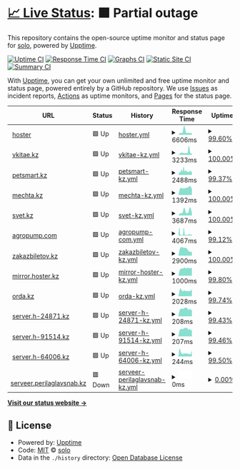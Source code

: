 # [📈 Live Status](https://solo10010.github.io/upptime): <!--live status--> **🟧 Partial outage**

This repository contains the open-source uptime monitor and status page for [solo](https://solo10010.github.io/), powered by [Upptime](https://github.com/upptime/upptime).

[![Uptime CI](https://github.com/solo10010/upptime/workflows/Uptime%20CI/badge.svg)](https://github.com/solo10010/upptime/actions?query=workflow%3A%22Uptime+CI%22)
[![Response Time CI](https://github.com/solo10010/upptime/workflows/Response%20Time%20CI/badge.svg)](https://github.com/solo10010/upptime/actions?query=workflow%3A%22Response+Time+CI%22)
[![Graphs CI](https://github.com/solo10010/upptime/workflows/Graphs%20CI/badge.svg)](https://github.com/solo10010/upptime/actions?query=workflow%3A%22Graphs+CI%22)
[![Static Site CI](https://github.com/solo10010/upptime/workflows/Static%20Site%20CI/badge.svg)](https://github.com/solo10010/upptime/actions?query=workflow%3A%22Static+Site+CI%22)
[![Summary CI](https://github.com/solo10010/upptime/workflows/Summary%20CI/badge.svg)](https://github.com/solo10010/upptime/actions?query=workflow%3A%22Summary+CI%22)

With [Upptime](https://upptime.js.org), you can get your own unlimited and free uptime monitor and status page, powered entirely by a GitHub repository. We use [Issues](https://github.com/solo10010/upptime/issues) as incident reports, [Actions](https://github.com/solo10010/upptime/actions) as uptime monitors, and [Pages](https://solo10010.github.io/upptime) for the status page.

<!--start: status pages-->
<!-- This summary is generated by Upptime (https://github.com/upptime/upptime) -->
<!-- Do not edit this manually, your changes will be overwritten -->
<!-- prettier-ignore -->
| URL | Status | History | Response Time | Uptime |
| --- | ------ | ------- | ------------- | ------ |
| <img alt="" src="https://icons.duckduckgo.com/ip3/hoster.kz.ico" height="13"> [hoster](https://hoster.kz/) | 🟩 Up | [hoster.yml](https://github.com/solo10010/upptime/commits/HEAD/history/hoster.yml) | <details><summary><img alt="Response time graph" src="./graphs/hoster/response-time-week.png" height="20"> 6606ms</summary><br><a href="https://solo10010.github.io/upptime/history/hoster"><img alt="Response time 3903" src="https://img.shields.io/endpoint?url=https%3A%2F%2Fraw.githubusercontent.com%2Fsolo10010%2Fupptime%2FHEAD%2Fapi%2Fhoster%2Fresponse-time.json"></a><br><a href="https://solo10010.github.io/upptime/history/hoster"><img alt="24-hour response time 6982" src="https://img.shields.io/endpoint?url=https%3A%2F%2Fraw.githubusercontent.com%2Fsolo10010%2Fupptime%2FHEAD%2Fapi%2Fhoster%2Fresponse-time-day.json"></a><br><a href="https://solo10010.github.io/upptime/history/hoster"><img alt="7-day response time 6606" src="https://img.shields.io/endpoint?url=https%3A%2F%2Fraw.githubusercontent.com%2Fsolo10010%2Fupptime%2FHEAD%2Fapi%2Fhoster%2Fresponse-time-week.json"></a><br><a href="https://solo10010.github.io/upptime/history/hoster"><img alt="30-day response time 5991" src="https://img.shields.io/endpoint?url=https%3A%2F%2Fraw.githubusercontent.com%2Fsolo10010%2Fupptime%2FHEAD%2Fapi%2Fhoster%2Fresponse-time-month.json"></a><br><a href="https://solo10010.github.io/upptime/history/hoster"><img alt="1-year response time 3903" src="https://img.shields.io/endpoint?url=https%3A%2F%2Fraw.githubusercontent.com%2Fsolo10010%2Fupptime%2FHEAD%2Fapi%2Fhoster%2Fresponse-time-year.json"></a></details> | <details><summary><a href="https://solo10010.github.io/upptime/history/hoster">99.60%</a></summary><a href="https://solo10010.github.io/upptime/history/hoster"><img alt="All-time uptime 99.69%" src="https://img.shields.io/endpoint?url=https%3A%2F%2Fraw.githubusercontent.com%2Fsolo10010%2Fupptime%2FHEAD%2Fapi%2Fhoster%2Fuptime.json"></a><br><a href="https://solo10010.github.io/upptime/history/hoster"><img alt="24-hour uptime 97.20%" src="https://img.shields.io/endpoint?url=https%3A%2F%2Fraw.githubusercontent.com%2Fsolo10010%2Fupptime%2FHEAD%2Fapi%2Fhoster%2Fuptime-day.json"></a><br><a href="https://solo10010.github.io/upptime/history/hoster"><img alt="7-day uptime 99.60%" src="https://img.shields.io/endpoint?url=https%3A%2F%2Fraw.githubusercontent.com%2Fsolo10010%2Fupptime%2FHEAD%2Fapi%2Fhoster%2Fuptime-week.json"></a><br><a href="https://solo10010.github.io/upptime/history/hoster"><img alt="30-day uptime 99.64%" src="https://img.shields.io/endpoint?url=https%3A%2F%2Fraw.githubusercontent.com%2Fsolo10010%2Fupptime%2FHEAD%2Fapi%2Fhoster%2Fuptime-month.json"></a><br><a href="https://solo10010.github.io/upptime/history/hoster"><img alt="1-year uptime 99.69%" src="https://img.shields.io/endpoint?url=https%3A%2F%2Fraw.githubusercontent.com%2Fsolo10010%2Fupptime%2FHEAD%2Fapi%2Fhoster%2Fuptime-year.json"></a></details>
| <img alt="" src="https://icons.duckduckgo.com/ip3/vkitae.kz.ico" height="13"> [vkitae.kz](https://vkitae.kz/) | 🟩 Up | [vkitae-kz.yml](https://github.com/solo10010/upptime/commits/HEAD/history/vkitae-kz.yml) | <details><summary><img alt="Response time graph" src="./graphs/vkitae-kz/response-time-week.png" height="20"> 3233ms</summary><br><a href="https://solo10010.github.io/upptime/history/vkitae-kz"><img alt="Response time 2675" src="https://img.shields.io/endpoint?url=https%3A%2F%2Fraw.githubusercontent.com%2Fsolo10010%2Fupptime%2FHEAD%2Fapi%2Fvkitae-kz%2Fresponse-time.json"></a><br><a href="https://solo10010.github.io/upptime/history/vkitae-kz"><img alt="24-hour response time 1986" src="https://img.shields.io/endpoint?url=https%3A%2F%2Fraw.githubusercontent.com%2Fsolo10010%2Fupptime%2FHEAD%2Fapi%2Fvkitae-kz%2Fresponse-time-day.json"></a><br><a href="https://solo10010.github.io/upptime/history/vkitae-kz"><img alt="7-day response time 3233" src="https://img.shields.io/endpoint?url=https%3A%2F%2Fraw.githubusercontent.com%2Fsolo10010%2Fupptime%2FHEAD%2Fapi%2Fvkitae-kz%2Fresponse-time-week.json"></a><br><a href="https://solo10010.github.io/upptime/history/vkitae-kz"><img alt="30-day response time 2482" src="https://img.shields.io/endpoint?url=https%3A%2F%2Fraw.githubusercontent.com%2Fsolo10010%2Fupptime%2FHEAD%2Fapi%2Fvkitae-kz%2Fresponse-time-month.json"></a><br><a href="https://solo10010.github.io/upptime/history/vkitae-kz"><img alt="1-year response time 2675" src="https://img.shields.io/endpoint?url=https%3A%2F%2Fraw.githubusercontent.com%2Fsolo10010%2Fupptime%2FHEAD%2Fapi%2Fvkitae-kz%2Fresponse-time-year.json"></a></details> | <details><summary><a href="https://solo10010.github.io/upptime/history/vkitae-kz">100.00%</a></summary><a href="https://solo10010.github.io/upptime/history/vkitae-kz"><img alt="All-time uptime 99.60%" src="https://img.shields.io/endpoint?url=https%3A%2F%2Fraw.githubusercontent.com%2Fsolo10010%2Fupptime%2FHEAD%2Fapi%2Fvkitae-kz%2Fuptime.json"></a><br><a href="https://solo10010.github.io/upptime/history/vkitae-kz"><img alt="24-hour uptime 100.00%" src="https://img.shields.io/endpoint?url=https%3A%2F%2Fraw.githubusercontent.com%2Fsolo10010%2Fupptime%2FHEAD%2Fapi%2Fvkitae-kz%2Fuptime-day.json"></a><br><a href="https://solo10010.github.io/upptime/history/vkitae-kz"><img alt="7-day uptime 100.00%" src="https://img.shields.io/endpoint?url=https%3A%2F%2Fraw.githubusercontent.com%2Fsolo10010%2Fupptime%2FHEAD%2Fapi%2Fvkitae-kz%2Fuptime-week.json"></a><br><a href="https://solo10010.github.io/upptime/history/vkitae-kz"><img alt="30-day uptime 100.00%" src="https://img.shields.io/endpoint?url=https%3A%2F%2Fraw.githubusercontent.com%2Fsolo10010%2Fupptime%2FHEAD%2Fapi%2Fvkitae-kz%2Fuptime-month.json"></a><br><a href="https://solo10010.github.io/upptime/history/vkitae-kz"><img alt="1-year uptime 99.60%" src="https://img.shields.io/endpoint?url=https%3A%2F%2Fraw.githubusercontent.com%2Fsolo10010%2Fupptime%2FHEAD%2Fapi%2Fvkitae-kz%2Fuptime-year.json"></a></details>
| <img alt="" src="https://icons.duckduckgo.com/ip3/petsmart.kz.ico" height="13"> [petsmart.kz](https://petsmart.kz/) | 🟩 Up | [petsmart-kz.yml](https://github.com/solo10010/upptime/commits/HEAD/history/petsmart-kz.yml) | <details><summary><img alt="Response time graph" src="./graphs/petsmart-kz/response-time-week.png" height="20"> 2488ms</summary><br><a href="https://solo10010.github.io/upptime/history/petsmart-kz"><img alt="Response time 3469" src="https://img.shields.io/endpoint?url=https%3A%2F%2Fraw.githubusercontent.com%2Fsolo10010%2Fupptime%2FHEAD%2Fapi%2Fpetsmart-kz%2Fresponse-time.json"></a><br><a href="https://solo10010.github.io/upptime/history/petsmart-kz"><img alt="24-hour response time 1878" src="https://img.shields.io/endpoint?url=https%3A%2F%2Fraw.githubusercontent.com%2Fsolo10010%2Fupptime%2FHEAD%2Fapi%2Fpetsmart-kz%2Fresponse-time-day.json"></a><br><a href="https://solo10010.github.io/upptime/history/petsmart-kz"><img alt="7-day response time 2488" src="https://img.shields.io/endpoint?url=https%3A%2F%2Fraw.githubusercontent.com%2Fsolo10010%2Fupptime%2FHEAD%2Fapi%2Fpetsmart-kz%2Fresponse-time-week.json"></a><br><a href="https://solo10010.github.io/upptime/history/petsmart-kz"><img alt="30-day response time 4215" src="https://img.shields.io/endpoint?url=https%3A%2F%2Fraw.githubusercontent.com%2Fsolo10010%2Fupptime%2FHEAD%2Fapi%2Fpetsmart-kz%2Fresponse-time-month.json"></a><br><a href="https://solo10010.github.io/upptime/history/petsmart-kz"><img alt="1-year response time 3469" src="https://img.shields.io/endpoint?url=https%3A%2F%2Fraw.githubusercontent.com%2Fsolo10010%2Fupptime%2FHEAD%2Fapi%2Fpetsmart-kz%2Fresponse-time-year.json"></a></details> | <details><summary><a href="https://solo10010.github.io/upptime/history/petsmart-kz">99.37%</a></summary><a href="https://solo10010.github.io/upptime/history/petsmart-kz"><img alt="All-time uptime 99.24%" src="https://img.shields.io/endpoint?url=https%3A%2F%2Fraw.githubusercontent.com%2Fsolo10010%2Fupptime%2FHEAD%2Fapi%2Fpetsmart-kz%2Fuptime.json"></a><br><a href="https://solo10010.github.io/upptime/history/petsmart-kz"><img alt="24-hour uptime 100.00%" src="https://img.shields.io/endpoint?url=https%3A%2F%2Fraw.githubusercontent.com%2Fsolo10010%2Fupptime%2FHEAD%2Fapi%2Fpetsmart-kz%2Fuptime-day.json"></a><br><a href="https://solo10010.github.io/upptime/history/petsmart-kz"><img alt="7-day uptime 99.37%" src="https://img.shields.io/endpoint?url=https%3A%2F%2Fraw.githubusercontent.com%2Fsolo10010%2Fupptime%2FHEAD%2Fapi%2Fpetsmart-kz%2Fuptime-week.json"></a><br><a href="https://solo10010.github.io/upptime/history/petsmart-kz"><img alt="30-day uptime 99.40%" src="https://img.shields.io/endpoint?url=https%3A%2F%2Fraw.githubusercontent.com%2Fsolo10010%2Fupptime%2FHEAD%2Fapi%2Fpetsmart-kz%2Fuptime-month.json"></a><br><a href="https://solo10010.github.io/upptime/history/petsmart-kz"><img alt="1-year uptime 99.24%" src="https://img.shields.io/endpoint?url=https%3A%2F%2Fraw.githubusercontent.com%2Fsolo10010%2Fupptime%2FHEAD%2Fapi%2Fpetsmart-kz%2Fuptime-year.json"></a></details>
| <img alt="" src="https://icons.duckduckgo.com/ip3/null.ico" height="13"> [mechta.kz](www.mechta.kz) | 🟩 Up | [mechta-kz.yml](https://github.com/solo10010/upptime/commits/HEAD/history/mechta-kz.yml) | <details><summary><img alt="Response time graph" src="./graphs/mechta-kz/response-time-week.png" height="20"> 1392ms</summary><br><a href="https://solo10010.github.io/upptime/history/mechta-kz"><img alt="Response time 1594" src="https://img.shields.io/endpoint?url=https%3A%2F%2Fraw.githubusercontent.com%2Fsolo10010%2Fupptime%2FHEAD%2Fapi%2Fmechta-kz%2Fresponse-time.json"></a><br><a href="https://solo10010.github.io/upptime/history/mechta-kz"><img alt="24-hour response time 1171" src="https://img.shields.io/endpoint?url=https%3A%2F%2Fraw.githubusercontent.com%2Fsolo10010%2Fupptime%2FHEAD%2Fapi%2Fmechta-kz%2Fresponse-time-day.json"></a><br><a href="https://solo10010.github.io/upptime/history/mechta-kz"><img alt="7-day response time 1392" src="https://img.shields.io/endpoint?url=https%3A%2F%2Fraw.githubusercontent.com%2Fsolo10010%2Fupptime%2FHEAD%2Fapi%2Fmechta-kz%2Fresponse-time-week.json"></a><br><a href="https://solo10010.github.io/upptime/history/mechta-kz"><img alt="30-day response time 1405" src="https://img.shields.io/endpoint?url=https%3A%2F%2Fraw.githubusercontent.com%2Fsolo10010%2Fupptime%2FHEAD%2Fapi%2Fmechta-kz%2Fresponse-time-month.json"></a><br><a href="https://solo10010.github.io/upptime/history/mechta-kz"><img alt="1-year response time 1594" src="https://img.shields.io/endpoint?url=https%3A%2F%2Fraw.githubusercontent.com%2Fsolo10010%2Fupptime%2FHEAD%2Fapi%2Fmechta-kz%2Fresponse-time-year.json"></a></details> | <details><summary><a href="https://solo10010.github.io/upptime/history/mechta-kz">100.00%</a></summary><a href="https://solo10010.github.io/upptime/history/mechta-kz"><img alt="All-time uptime 99.97%" src="https://img.shields.io/endpoint?url=https%3A%2F%2Fraw.githubusercontent.com%2Fsolo10010%2Fupptime%2FHEAD%2Fapi%2Fmechta-kz%2Fuptime.json"></a><br><a href="https://solo10010.github.io/upptime/history/mechta-kz"><img alt="24-hour uptime 100.00%" src="https://img.shields.io/endpoint?url=https%3A%2F%2Fraw.githubusercontent.com%2Fsolo10010%2Fupptime%2FHEAD%2Fapi%2Fmechta-kz%2Fuptime-day.json"></a><br><a href="https://solo10010.github.io/upptime/history/mechta-kz"><img alt="7-day uptime 100.00%" src="https://img.shields.io/endpoint?url=https%3A%2F%2Fraw.githubusercontent.com%2Fsolo10010%2Fupptime%2FHEAD%2Fapi%2Fmechta-kz%2Fuptime-week.json"></a><br><a href="https://solo10010.github.io/upptime/history/mechta-kz"><img alt="30-day uptime 100.00%" src="https://img.shields.io/endpoint?url=https%3A%2F%2Fraw.githubusercontent.com%2Fsolo10010%2Fupptime%2FHEAD%2Fapi%2Fmechta-kz%2Fuptime-month.json"></a><br><a href="https://solo10010.github.io/upptime/history/mechta-kz"><img alt="1-year uptime 99.97%" src="https://img.shields.io/endpoint?url=https%3A%2F%2Fraw.githubusercontent.com%2Fsolo10010%2Fupptime%2FHEAD%2Fapi%2Fmechta-kz%2Fuptime-year.json"></a></details>
| <img alt="" src="https://icons.duckduckgo.com/ip3/svet.kz.ico" height="13"> [svet.kz](https://svet.kz/) | 🟩 Up | [svet-kz.yml](https://github.com/solo10010/upptime/commits/HEAD/history/svet-kz.yml) | <details><summary><img alt="Response time graph" src="./graphs/svet-kz/response-time-week.png" height="20"> 3687ms</summary><br><a href="https://solo10010.github.io/upptime/history/svet-kz"><img alt="Response time 2843" src="https://img.shields.io/endpoint?url=https%3A%2F%2Fraw.githubusercontent.com%2Fsolo10010%2Fupptime%2FHEAD%2Fapi%2Fsvet-kz%2Fresponse-time.json"></a><br><a href="https://solo10010.github.io/upptime/history/svet-kz"><img alt="24-hour response time 5973" src="https://img.shields.io/endpoint?url=https%3A%2F%2Fraw.githubusercontent.com%2Fsolo10010%2Fupptime%2FHEAD%2Fapi%2Fsvet-kz%2Fresponse-time-day.json"></a><br><a href="https://solo10010.github.io/upptime/history/svet-kz"><img alt="7-day response time 3687" src="https://img.shields.io/endpoint?url=https%3A%2F%2Fraw.githubusercontent.com%2Fsolo10010%2Fupptime%2FHEAD%2Fapi%2Fsvet-kz%2Fresponse-time-week.json"></a><br><a href="https://solo10010.github.io/upptime/history/svet-kz"><img alt="30-day response time 2253" src="https://img.shields.io/endpoint?url=https%3A%2F%2Fraw.githubusercontent.com%2Fsolo10010%2Fupptime%2FHEAD%2Fapi%2Fsvet-kz%2Fresponse-time-month.json"></a><br><a href="https://solo10010.github.io/upptime/history/svet-kz"><img alt="1-year response time 2843" src="https://img.shields.io/endpoint?url=https%3A%2F%2Fraw.githubusercontent.com%2Fsolo10010%2Fupptime%2FHEAD%2Fapi%2Fsvet-kz%2Fresponse-time-year.json"></a></details> | <details><summary><a href="https://solo10010.github.io/upptime/history/svet-kz">100.00%</a></summary><a href="https://solo10010.github.io/upptime/history/svet-kz"><img alt="All-time uptime 99.24%" src="https://img.shields.io/endpoint?url=https%3A%2F%2Fraw.githubusercontent.com%2Fsolo10010%2Fupptime%2FHEAD%2Fapi%2Fsvet-kz%2Fuptime.json"></a><br><a href="https://solo10010.github.io/upptime/history/svet-kz"><img alt="24-hour uptime 100.00%" src="https://img.shields.io/endpoint?url=https%3A%2F%2Fraw.githubusercontent.com%2Fsolo10010%2Fupptime%2FHEAD%2Fapi%2Fsvet-kz%2Fuptime-day.json"></a><br><a href="https://solo10010.github.io/upptime/history/svet-kz"><img alt="7-day uptime 100.00%" src="https://img.shields.io/endpoint?url=https%3A%2F%2Fraw.githubusercontent.com%2Fsolo10010%2Fupptime%2FHEAD%2Fapi%2Fsvet-kz%2Fuptime-week.json"></a><br><a href="https://solo10010.github.io/upptime/history/svet-kz"><img alt="30-day uptime 99.77%" src="https://img.shields.io/endpoint?url=https%3A%2F%2Fraw.githubusercontent.com%2Fsolo10010%2Fupptime%2FHEAD%2Fapi%2Fsvet-kz%2Fuptime-month.json"></a><br><a href="https://solo10010.github.io/upptime/history/svet-kz"><img alt="1-year uptime 99.24%" src="https://img.shields.io/endpoint?url=https%3A%2F%2Fraw.githubusercontent.com%2Fsolo10010%2Fupptime%2FHEAD%2Fapi%2Fsvet-kz%2Fuptime-year.json"></a></details>
| <img alt="" src="https://icons.duckduckgo.com/ip3/agropump.com.ico" height="13"> [agropump.com](https://agropump.com/) | 🟩 Up | [agropump-com.yml](https://github.com/solo10010/upptime/commits/HEAD/history/agropump-com.yml) | <details><summary><img alt="Response time graph" src="./graphs/agropump-com/response-time-week.png" height="20"> 4067ms</summary><br><a href="https://solo10010.github.io/upptime/history/agropump-com"><img alt="Response time 3398" src="https://img.shields.io/endpoint?url=https%3A%2F%2Fraw.githubusercontent.com%2Fsolo10010%2Fupptime%2FHEAD%2Fapi%2Fagropump-com%2Fresponse-time.json"></a><br><a href="https://solo10010.github.io/upptime/history/agropump-com"><img alt="24-hour response time 1722" src="https://img.shields.io/endpoint?url=https%3A%2F%2Fraw.githubusercontent.com%2Fsolo10010%2Fupptime%2FHEAD%2Fapi%2Fagropump-com%2Fresponse-time-day.json"></a><br><a href="https://solo10010.github.io/upptime/history/agropump-com"><img alt="7-day response time 4067" src="https://img.shields.io/endpoint?url=https%3A%2F%2Fraw.githubusercontent.com%2Fsolo10010%2Fupptime%2FHEAD%2Fapi%2Fagropump-com%2Fresponse-time-week.json"></a><br><a href="https://solo10010.github.io/upptime/history/agropump-com"><img alt="30-day response time 5360" src="https://img.shields.io/endpoint?url=https%3A%2F%2Fraw.githubusercontent.com%2Fsolo10010%2Fupptime%2FHEAD%2Fapi%2Fagropump-com%2Fresponse-time-month.json"></a><br><a href="https://solo10010.github.io/upptime/history/agropump-com"><img alt="1-year response time 3398" src="https://img.shields.io/endpoint?url=https%3A%2F%2Fraw.githubusercontent.com%2Fsolo10010%2Fupptime%2FHEAD%2Fapi%2Fagropump-com%2Fresponse-time-year.json"></a></details> | <details><summary><a href="https://solo10010.github.io/upptime/history/agropump-com">99.12%</a></summary><a href="https://solo10010.github.io/upptime/history/agropump-com"><img alt="All-time uptime 97.13%" src="https://img.shields.io/endpoint?url=https%3A%2F%2Fraw.githubusercontent.com%2Fsolo10010%2Fupptime%2FHEAD%2Fapi%2Fagropump-com%2Fuptime.json"></a><br><a href="https://solo10010.github.io/upptime/history/agropump-com"><img alt="24-hour uptime 100.00%" src="https://img.shields.io/endpoint?url=https%3A%2F%2Fraw.githubusercontent.com%2Fsolo10010%2Fupptime%2FHEAD%2Fapi%2Fagropump-com%2Fuptime-day.json"></a><br><a href="https://solo10010.github.io/upptime/history/agropump-com"><img alt="7-day uptime 99.12%" src="https://img.shields.io/endpoint?url=https%3A%2F%2Fraw.githubusercontent.com%2Fsolo10010%2Fupptime%2FHEAD%2Fapi%2Fagropump-com%2Fuptime-week.json"></a><br><a href="https://solo10010.github.io/upptime/history/agropump-com"><img alt="30-day uptime 99.49%" src="https://img.shields.io/endpoint?url=https%3A%2F%2Fraw.githubusercontent.com%2Fsolo10010%2Fupptime%2FHEAD%2Fapi%2Fagropump-com%2Fuptime-month.json"></a><br><a href="https://solo10010.github.io/upptime/history/agropump-com"><img alt="1-year uptime 97.13%" src="https://img.shields.io/endpoint?url=https%3A%2F%2Fraw.githubusercontent.com%2Fsolo10010%2Fupptime%2FHEAD%2Fapi%2Fagropump-com%2Fuptime-year.json"></a></details>
| <img alt="" src="https://icons.duckduckgo.com/ip3/zakazbiletov.kz.ico" height="13"> [zakazbiletov.kz](https://zakazbiletov.kz/) | 🟩 Up | [zakazbiletov-kz.yml](https://github.com/solo10010/upptime/commits/HEAD/history/zakazbiletov-kz.yml) | <details><summary><img alt="Response time graph" src="./graphs/zakazbiletov-kz/response-time-week.png" height="20"> 2900ms</summary><br><a href="https://solo10010.github.io/upptime/history/zakazbiletov-kz"><img alt="Response time 3917" src="https://img.shields.io/endpoint?url=https%3A%2F%2Fraw.githubusercontent.com%2Fsolo10010%2Fupptime%2FHEAD%2Fapi%2Fzakazbiletov-kz%2Fresponse-time.json"></a><br><a href="https://solo10010.github.io/upptime/history/zakazbiletov-kz"><img alt="24-hour response time 2018" src="https://img.shields.io/endpoint?url=https%3A%2F%2Fraw.githubusercontent.com%2Fsolo10010%2Fupptime%2FHEAD%2Fapi%2Fzakazbiletov-kz%2Fresponse-time-day.json"></a><br><a href="https://solo10010.github.io/upptime/history/zakazbiletov-kz"><img alt="7-day response time 2900" src="https://img.shields.io/endpoint?url=https%3A%2F%2Fraw.githubusercontent.com%2Fsolo10010%2Fupptime%2FHEAD%2Fapi%2Fzakazbiletov-kz%2Fresponse-time-week.json"></a><br><a href="https://solo10010.github.io/upptime/history/zakazbiletov-kz"><img alt="30-day response time 3249" src="https://img.shields.io/endpoint?url=https%3A%2F%2Fraw.githubusercontent.com%2Fsolo10010%2Fupptime%2FHEAD%2Fapi%2Fzakazbiletov-kz%2Fresponse-time-month.json"></a><br><a href="https://solo10010.github.io/upptime/history/zakazbiletov-kz"><img alt="1-year response time 3917" src="https://img.shields.io/endpoint?url=https%3A%2F%2Fraw.githubusercontent.com%2Fsolo10010%2Fupptime%2FHEAD%2Fapi%2Fzakazbiletov-kz%2Fresponse-time-year.json"></a></details> | <details><summary><a href="https://solo10010.github.io/upptime/history/zakazbiletov-kz">100.00%</a></summary><a href="https://solo10010.github.io/upptime/history/zakazbiletov-kz"><img alt="All-time uptime 99.71%" src="https://img.shields.io/endpoint?url=https%3A%2F%2Fraw.githubusercontent.com%2Fsolo10010%2Fupptime%2FHEAD%2Fapi%2Fzakazbiletov-kz%2Fuptime.json"></a><br><a href="https://solo10010.github.io/upptime/history/zakazbiletov-kz"><img alt="24-hour uptime 100.00%" src="https://img.shields.io/endpoint?url=https%3A%2F%2Fraw.githubusercontent.com%2Fsolo10010%2Fupptime%2FHEAD%2Fapi%2Fzakazbiletov-kz%2Fuptime-day.json"></a><br><a href="https://solo10010.github.io/upptime/history/zakazbiletov-kz"><img alt="7-day uptime 100.00%" src="https://img.shields.io/endpoint?url=https%3A%2F%2Fraw.githubusercontent.com%2Fsolo10010%2Fupptime%2FHEAD%2Fapi%2Fzakazbiletov-kz%2Fuptime-week.json"></a><br><a href="https://solo10010.github.io/upptime/history/zakazbiletov-kz"><img alt="30-day uptime 99.93%" src="https://img.shields.io/endpoint?url=https%3A%2F%2Fraw.githubusercontent.com%2Fsolo10010%2Fupptime%2FHEAD%2Fapi%2Fzakazbiletov-kz%2Fuptime-month.json"></a><br><a href="https://solo10010.github.io/upptime/history/zakazbiletov-kz"><img alt="1-year uptime 99.71%" src="https://img.shields.io/endpoint?url=https%3A%2F%2Fraw.githubusercontent.com%2Fsolo10010%2Fupptime%2FHEAD%2Fapi%2Fzakazbiletov-kz%2Fuptime-year.json"></a></details>
| <img alt="" src="https://icons.duckduckgo.com/ip3/mirror.hoster.kz.ico" height="13"> [mirror.hoster.kz](https://mirror.hoster.kz/) | 🟩 Up | [mirror-hoster-kz.yml](https://github.com/solo10010/upptime/commits/HEAD/history/mirror-hoster-kz.yml) | <details><summary><img alt="Response time graph" src="./graphs/mirror-hoster-kz/response-time-week.png" height="20"> 1000ms</summary><br><a href="https://solo10010.github.io/upptime/history/mirror-hoster-kz"><img alt="Response time 1043" src="https://img.shields.io/endpoint?url=https%3A%2F%2Fraw.githubusercontent.com%2Fsolo10010%2Fupptime%2FHEAD%2Fapi%2Fmirror-hoster-kz%2Fresponse-time.json"></a><br><a href="https://solo10010.github.io/upptime/history/mirror-hoster-kz"><img alt="24-hour response time 976" src="https://img.shields.io/endpoint?url=https%3A%2F%2Fraw.githubusercontent.com%2Fsolo10010%2Fupptime%2FHEAD%2Fapi%2Fmirror-hoster-kz%2Fresponse-time-day.json"></a><br><a href="https://solo10010.github.io/upptime/history/mirror-hoster-kz"><img alt="7-day response time 1000" src="https://img.shields.io/endpoint?url=https%3A%2F%2Fraw.githubusercontent.com%2Fsolo10010%2Fupptime%2FHEAD%2Fapi%2Fmirror-hoster-kz%2Fresponse-time-week.json"></a><br><a href="https://solo10010.github.io/upptime/history/mirror-hoster-kz"><img alt="30-day response time 1000" src="https://img.shields.io/endpoint?url=https%3A%2F%2Fraw.githubusercontent.com%2Fsolo10010%2Fupptime%2FHEAD%2Fapi%2Fmirror-hoster-kz%2Fresponse-time-month.json"></a><br><a href="https://solo10010.github.io/upptime/history/mirror-hoster-kz"><img alt="1-year response time 1043" src="https://img.shields.io/endpoint?url=https%3A%2F%2Fraw.githubusercontent.com%2Fsolo10010%2Fupptime%2FHEAD%2Fapi%2Fmirror-hoster-kz%2Fresponse-time-year.json"></a></details> | <details><summary><a href="https://solo10010.github.io/upptime/history/mirror-hoster-kz">99.80%</a></summary><a href="https://solo10010.github.io/upptime/history/mirror-hoster-kz"><img alt="All-time uptime 99.89%" src="https://img.shields.io/endpoint?url=https%3A%2F%2Fraw.githubusercontent.com%2Fsolo10010%2Fupptime%2FHEAD%2Fapi%2Fmirror-hoster-kz%2Fuptime.json"></a><br><a href="https://solo10010.github.io/upptime/history/mirror-hoster-kz"><img alt="24-hour uptime 100.00%" src="https://img.shields.io/endpoint?url=https%3A%2F%2Fraw.githubusercontent.com%2Fsolo10010%2Fupptime%2FHEAD%2Fapi%2Fmirror-hoster-kz%2Fuptime-day.json"></a><br><a href="https://solo10010.github.io/upptime/history/mirror-hoster-kz"><img alt="7-day uptime 99.80%" src="https://img.shields.io/endpoint?url=https%3A%2F%2Fraw.githubusercontent.com%2Fsolo10010%2Fupptime%2FHEAD%2Fapi%2Fmirror-hoster-kz%2Fuptime-week.json"></a><br><a href="https://solo10010.github.io/upptime/history/mirror-hoster-kz"><img alt="30-day uptime 99.74%" src="https://img.shields.io/endpoint?url=https%3A%2F%2Fraw.githubusercontent.com%2Fsolo10010%2Fupptime%2FHEAD%2Fapi%2Fmirror-hoster-kz%2Fuptime-month.json"></a><br><a href="https://solo10010.github.io/upptime/history/mirror-hoster-kz"><img alt="1-year uptime 99.89%" src="https://img.shields.io/endpoint?url=https%3A%2F%2Fraw.githubusercontent.com%2Fsolo10010%2Fupptime%2FHEAD%2Fapi%2Fmirror-hoster-kz%2Fuptime-year.json"></a></details>
| <img alt="" src="https://icons.duckduckgo.com/ip3/orda.kz.ico" height="13"> [orda.kz](https://orda.kz/) | 🟩 Up | [orda-kz.yml](https://github.com/solo10010/upptime/commits/HEAD/history/orda-kz.yml) | <details><summary><img alt="Response time graph" src="./graphs/orda-kz/response-time-week.png" height="20"> 2028ms</summary><br><a href="https://solo10010.github.io/upptime/history/orda-kz"><img alt="Response time 1179" src="https://img.shields.io/endpoint?url=https%3A%2F%2Fraw.githubusercontent.com%2Fsolo10010%2Fupptime%2FHEAD%2Fapi%2Forda-kz%2Fresponse-time.json"></a><br><a href="https://solo10010.github.io/upptime/history/orda-kz"><img alt="24-hour response time 5929" src="https://img.shields.io/endpoint?url=https%3A%2F%2Fraw.githubusercontent.com%2Fsolo10010%2Fupptime%2FHEAD%2Fapi%2Forda-kz%2Fresponse-time-day.json"></a><br><a href="https://solo10010.github.io/upptime/history/orda-kz"><img alt="7-day response time 2028" src="https://img.shields.io/endpoint?url=https%3A%2F%2Fraw.githubusercontent.com%2Fsolo10010%2Fupptime%2FHEAD%2Fapi%2Forda-kz%2Fresponse-time-week.json"></a><br><a href="https://solo10010.github.io/upptime/history/orda-kz"><img alt="30-day response time 1523" src="https://img.shields.io/endpoint?url=https%3A%2F%2Fraw.githubusercontent.com%2Fsolo10010%2Fupptime%2FHEAD%2Fapi%2Forda-kz%2Fresponse-time-month.json"></a><br><a href="https://solo10010.github.io/upptime/history/orda-kz"><img alt="1-year response time 1179" src="https://img.shields.io/endpoint?url=https%3A%2F%2Fraw.githubusercontent.com%2Fsolo10010%2Fupptime%2FHEAD%2Fapi%2Forda-kz%2Fresponse-time-year.json"></a></details> | <details><summary><a href="https://solo10010.github.io/upptime/history/orda-kz">99.74%</a></summary><a href="https://solo10010.github.io/upptime/history/orda-kz"><img alt="All-time uptime 82.10%" src="https://img.shields.io/endpoint?url=https%3A%2F%2Fraw.githubusercontent.com%2Fsolo10010%2Fupptime%2FHEAD%2Fapi%2Forda-kz%2Fuptime.json"></a><br><a href="https://solo10010.github.io/upptime/history/orda-kz"><img alt="24-hour uptime 98.20%" src="https://img.shields.io/endpoint?url=https%3A%2F%2Fraw.githubusercontent.com%2Fsolo10010%2Fupptime%2FHEAD%2Fapi%2Forda-kz%2Fuptime-day.json"></a><br><a href="https://solo10010.github.io/upptime/history/orda-kz"><img alt="7-day uptime 99.74%" src="https://img.shields.io/endpoint?url=https%3A%2F%2Fraw.githubusercontent.com%2Fsolo10010%2Fupptime%2FHEAD%2Fapi%2Forda-kz%2Fuptime-week.json"></a><br><a href="https://solo10010.github.io/upptime/history/orda-kz"><img alt="30-day uptime 99.68%" src="https://img.shields.io/endpoint?url=https%3A%2F%2Fraw.githubusercontent.com%2Fsolo10010%2Fupptime%2FHEAD%2Fapi%2Forda-kz%2Fuptime-month.json"></a><br><a href="https://solo10010.github.io/upptime/history/orda-kz"><img alt="1-year uptime 82.10%" src="https://img.shields.io/endpoint?url=https%3A%2F%2Fraw.githubusercontent.com%2Fsolo10010%2Fupptime%2FHEAD%2Fapi%2Forda-kz%2Fuptime-year.json"></a></details>
| <img alt="" src="https://icons.duckduckgo.com/ip3/null.ico" height="13"> [server.h-24871.kz](185.121.81.43) | 🟩 Up | [server-h-24871-kz.yml](https://github.com/solo10010/upptime/commits/HEAD/history/server-h-24871-kz.yml) | <details><summary><img alt="Response time graph" src="./graphs/server-h-24871-kz/response-time-week.png" height="20"> 208ms</summary><br><a href="https://solo10010.github.io/upptime/history/server-h-24871-kz"><img alt="Response time 222" src="https://img.shields.io/endpoint?url=https%3A%2F%2Fraw.githubusercontent.com%2Fsolo10010%2Fupptime%2FHEAD%2Fapi%2Fserver-h-24871-kz%2Fresponse-time.json"></a><br><a href="https://solo10010.github.io/upptime/history/server-h-24871-kz"><img alt="24-hour response time 211" src="https://img.shields.io/endpoint?url=https%3A%2F%2Fraw.githubusercontent.com%2Fsolo10010%2Fupptime%2FHEAD%2Fapi%2Fserver-h-24871-kz%2Fresponse-time-day.json"></a><br><a href="https://solo10010.github.io/upptime/history/server-h-24871-kz"><img alt="7-day response time 208" src="https://img.shields.io/endpoint?url=https%3A%2F%2Fraw.githubusercontent.com%2Fsolo10010%2Fupptime%2FHEAD%2Fapi%2Fserver-h-24871-kz%2Fresponse-time-week.json"></a><br><a href="https://solo10010.github.io/upptime/history/server-h-24871-kz"><img alt="30-day response time 219" src="https://img.shields.io/endpoint?url=https%3A%2F%2Fraw.githubusercontent.com%2Fsolo10010%2Fupptime%2FHEAD%2Fapi%2Fserver-h-24871-kz%2Fresponse-time-month.json"></a><br><a href="https://solo10010.github.io/upptime/history/server-h-24871-kz"><img alt="1-year response time 222" src="https://img.shields.io/endpoint?url=https%3A%2F%2Fraw.githubusercontent.com%2Fsolo10010%2Fupptime%2FHEAD%2Fapi%2Fserver-h-24871-kz%2Fresponse-time-year.json"></a></details> | <details><summary><a href="https://solo10010.github.io/upptime/history/server-h-24871-kz">99.43%</a></summary><a href="https://solo10010.github.io/upptime/history/server-h-24871-kz"><img alt="All-time uptime 96.69%" src="https://img.shields.io/endpoint?url=https%3A%2F%2Fraw.githubusercontent.com%2Fsolo10010%2Fupptime%2FHEAD%2Fapi%2Fserver-h-24871-kz%2Fuptime.json"></a><br><a href="https://solo10010.github.io/upptime/history/server-h-24871-kz"><img alt="24-hour uptime 100.00%" src="https://img.shields.io/endpoint?url=https%3A%2F%2Fraw.githubusercontent.com%2Fsolo10010%2Fupptime%2FHEAD%2Fapi%2Fserver-h-24871-kz%2Fuptime-day.json"></a><br><a href="https://solo10010.github.io/upptime/history/server-h-24871-kz"><img alt="7-day uptime 99.43%" src="https://img.shields.io/endpoint?url=https%3A%2F%2Fraw.githubusercontent.com%2Fsolo10010%2Fupptime%2FHEAD%2Fapi%2Fserver-h-24871-kz%2Fuptime-week.json"></a><br><a href="https://solo10010.github.io/upptime/history/server-h-24871-kz"><img alt="30-day uptime 97.48%" src="https://img.shields.io/endpoint?url=https%3A%2F%2Fraw.githubusercontent.com%2Fsolo10010%2Fupptime%2FHEAD%2Fapi%2Fserver-h-24871-kz%2Fuptime-month.json"></a><br><a href="https://solo10010.github.io/upptime/history/server-h-24871-kz"><img alt="1-year uptime 96.69%" src="https://img.shields.io/endpoint?url=https%3A%2F%2Fraw.githubusercontent.com%2Fsolo10010%2Fupptime%2FHEAD%2Fapi%2Fserver-h-24871-kz%2Fuptime-year.json"></a></details>
| <img alt="" src="https://icons.duckduckgo.com/ip3/null.ico" height="13"> [server.h-91514.kz](185.121.81.40) | 🟩 Up | [server-h-91514-kz.yml](https://github.com/solo10010/upptime/commits/HEAD/history/server-h-91514-kz.yml) | <details><summary><img alt="Response time graph" src="./graphs/server-h-91514-kz/response-time-week.png" height="20"> 207ms</summary><br><a href="https://solo10010.github.io/upptime/history/server-h-91514-kz"><img alt="Response time 229" src="https://img.shields.io/endpoint?url=https%3A%2F%2Fraw.githubusercontent.com%2Fsolo10010%2Fupptime%2FHEAD%2Fapi%2Fserver-h-91514-kz%2Fresponse-time.json"></a><br><a href="https://solo10010.github.io/upptime/history/server-h-91514-kz"><img alt="24-hour response time 209" src="https://img.shields.io/endpoint?url=https%3A%2F%2Fraw.githubusercontent.com%2Fsolo10010%2Fupptime%2FHEAD%2Fapi%2Fserver-h-91514-kz%2Fresponse-time-day.json"></a><br><a href="https://solo10010.github.io/upptime/history/server-h-91514-kz"><img alt="7-day response time 207" src="https://img.shields.io/endpoint?url=https%3A%2F%2Fraw.githubusercontent.com%2Fsolo10010%2Fupptime%2FHEAD%2Fapi%2Fserver-h-91514-kz%2Fresponse-time-week.json"></a><br><a href="https://solo10010.github.io/upptime/history/server-h-91514-kz"><img alt="30-day response time 233" src="https://img.shields.io/endpoint?url=https%3A%2F%2Fraw.githubusercontent.com%2Fsolo10010%2Fupptime%2FHEAD%2Fapi%2Fserver-h-91514-kz%2Fresponse-time-month.json"></a><br><a href="https://solo10010.github.io/upptime/history/server-h-91514-kz"><img alt="1-year response time 229" src="https://img.shields.io/endpoint?url=https%3A%2F%2Fraw.githubusercontent.com%2Fsolo10010%2Fupptime%2FHEAD%2Fapi%2Fserver-h-91514-kz%2Fresponse-time-year.json"></a></details> | <details><summary><a href="https://solo10010.github.io/upptime/history/server-h-91514-kz">99.46%</a></summary><a href="https://solo10010.github.io/upptime/history/server-h-91514-kz"><img alt="All-time uptime 99.02%" src="https://img.shields.io/endpoint?url=https%3A%2F%2Fraw.githubusercontent.com%2Fsolo10010%2Fupptime%2FHEAD%2Fapi%2Fserver-h-91514-kz%2Fuptime.json"></a><br><a href="https://solo10010.github.io/upptime/history/server-h-91514-kz"><img alt="24-hour uptime 100.00%" src="https://img.shields.io/endpoint?url=https%3A%2F%2Fraw.githubusercontent.com%2Fsolo10010%2Fupptime%2FHEAD%2Fapi%2Fserver-h-91514-kz%2Fuptime-day.json"></a><br><a href="https://solo10010.github.io/upptime/history/server-h-91514-kz"><img alt="7-day uptime 99.46%" src="https://img.shields.io/endpoint?url=https%3A%2F%2Fraw.githubusercontent.com%2Fsolo10010%2Fupptime%2FHEAD%2Fapi%2Fserver-h-91514-kz%2Fuptime-week.json"></a><br><a href="https://solo10010.github.io/upptime/history/server-h-91514-kz"><img alt="30-day uptime 99.84%" src="https://img.shields.io/endpoint?url=https%3A%2F%2Fraw.githubusercontent.com%2Fsolo10010%2Fupptime%2FHEAD%2Fapi%2Fserver-h-91514-kz%2Fuptime-month.json"></a><br><a href="https://solo10010.github.io/upptime/history/server-h-91514-kz"><img alt="1-year uptime 99.02%" src="https://img.shields.io/endpoint?url=https%3A%2F%2Fraw.githubusercontent.com%2Fsolo10010%2Fupptime%2FHEAD%2Fapi%2Fserver-h-91514-kz%2Fuptime-year.json"></a></details>
| <img alt="" src="https://icons.duckduckgo.com/ip3/null.ico" height="13"> [server.h-64006.kz](185.121.81.69) | 🟩 Up | [server-h-64006-kz.yml](https://github.com/solo10010/upptime/commits/HEAD/history/server-h-64006-kz.yml) | <details><summary><img alt="Response time graph" src="./graphs/server-h-64006-kz/response-time-week.png" height="20"> 244ms</summary><br><a href="https://solo10010.github.io/upptime/history/server-h-64006-kz"><img alt="Response time 268" src="https://img.shields.io/endpoint?url=https%3A%2F%2Fraw.githubusercontent.com%2Fsolo10010%2Fupptime%2FHEAD%2Fapi%2Fserver-h-64006-kz%2Fresponse-time.json"></a><br><a href="https://solo10010.github.io/upptime/history/server-h-64006-kz"><img alt="24-hour response time 205" src="https://img.shields.io/endpoint?url=https%3A%2F%2Fraw.githubusercontent.com%2Fsolo10010%2Fupptime%2FHEAD%2Fapi%2Fserver-h-64006-kz%2Fresponse-time-day.json"></a><br><a href="https://solo10010.github.io/upptime/history/server-h-64006-kz"><img alt="7-day response time 244" src="https://img.shields.io/endpoint?url=https%3A%2F%2Fraw.githubusercontent.com%2Fsolo10010%2Fupptime%2FHEAD%2Fapi%2Fserver-h-64006-kz%2Fresponse-time-week.json"></a><br><a href="https://solo10010.github.io/upptime/history/server-h-64006-kz"><img alt="30-day response time 250" src="https://img.shields.io/endpoint?url=https%3A%2F%2Fraw.githubusercontent.com%2Fsolo10010%2Fupptime%2FHEAD%2Fapi%2Fserver-h-64006-kz%2Fresponse-time-month.json"></a><br><a href="https://solo10010.github.io/upptime/history/server-h-64006-kz"><img alt="1-year response time 268" src="https://img.shields.io/endpoint?url=https%3A%2F%2Fraw.githubusercontent.com%2Fsolo10010%2Fupptime%2FHEAD%2Fapi%2Fserver-h-64006-kz%2Fresponse-time-year.json"></a></details> | <details><summary><a href="https://solo10010.github.io/upptime/history/server-h-64006-kz">99.50%</a></summary><a href="https://solo10010.github.io/upptime/history/server-h-64006-kz"><img alt="All-time uptime 99.68%" src="https://img.shields.io/endpoint?url=https%3A%2F%2Fraw.githubusercontent.com%2Fsolo10010%2Fupptime%2FHEAD%2Fapi%2Fserver-h-64006-kz%2Fuptime.json"></a><br><a href="https://solo10010.github.io/upptime/history/server-h-64006-kz"><img alt="24-hour uptime 100.00%" src="https://img.shields.io/endpoint?url=https%3A%2F%2Fraw.githubusercontent.com%2Fsolo10010%2Fupptime%2FHEAD%2Fapi%2Fserver-h-64006-kz%2Fuptime-day.json"></a><br><a href="https://solo10010.github.io/upptime/history/server-h-64006-kz"><img alt="7-day uptime 99.50%" src="https://img.shields.io/endpoint?url=https%3A%2F%2Fraw.githubusercontent.com%2Fsolo10010%2Fupptime%2FHEAD%2Fapi%2Fserver-h-64006-kz%2Fuptime-week.json"></a><br><a href="https://solo10010.github.io/upptime/history/server-h-64006-kz"><img alt="30-day uptime 99.65%" src="https://img.shields.io/endpoint?url=https%3A%2F%2Fraw.githubusercontent.com%2Fsolo10010%2Fupptime%2FHEAD%2Fapi%2Fserver-h-64006-kz%2Fuptime-month.json"></a><br><a href="https://solo10010.github.io/upptime/history/server-h-64006-kz"><img alt="1-year uptime 99.68%" src="https://img.shields.io/endpoint?url=https%3A%2F%2Fraw.githubusercontent.com%2Fsolo10010%2Fupptime%2FHEAD%2Fapi%2Fserver-h-64006-kz%2Fuptime-year.json"></a></details>
| <img alt="" src="https://icons.duckduckgo.com/ip3/null.ico" height="13"> [serveer.perilaglavsnab.kz](185.121.81.33) | 🟥 Down | [serveer-perilaglavsnab-kz.yml](https://github.com/solo10010/upptime/commits/HEAD/history/serveer-perilaglavsnab-kz.yml) | <details><summary><img alt="Response time graph" src="./graphs/serveer-perilaglavsnab-kz/response-time-week.png" height="20"> 0ms</summary><br><a href="https://solo10010.github.io/upptime/history/serveer-perilaglavsnab-kz"><img alt="Response time 0" src="https://img.shields.io/endpoint?url=https%3A%2F%2Fraw.githubusercontent.com%2Fsolo10010%2Fupptime%2FHEAD%2Fapi%2Fserveer-perilaglavsnab-kz%2Fresponse-time.json"></a><br><a href="https://solo10010.github.io/upptime/history/serveer-perilaglavsnab-kz"><img alt="24-hour response time 0" src="https://img.shields.io/endpoint?url=https%3A%2F%2Fraw.githubusercontent.com%2Fsolo10010%2Fupptime%2FHEAD%2Fapi%2Fserveer-perilaglavsnab-kz%2Fresponse-time-day.json"></a><br><a href="https://solo10010.github.io/upptime/history/serveer-perilaglavsnab-kz"><img alt="7-day response time 0" src="https://img.shields.io/endpoint?url=https%3A%2F%2Fraw.githubusercontent.com%2Fsolo10010%2Fupptime%2FHEAD%2Fapi%2Fserveer-perilaglavsnab-kz%2Fresponse-time-week.json"></a><br><a href="https://solo10010.github.io/upptime/history/serveer-perilaglavsnab-kz"><img alt="30-day response time 0" src="https://img.shields.io/endpoint?url=https%3A%2F%2Fraw.githubusercontent.com%2Fsolo10010%2Fupptime%2FHEAD%2Fapi%2Fserveer-perilaglavsnab-kz%2Fresponse-time-month.json"></a><br><a href="https://solo10010.github.io/upptime/history/serveer-perilaglavsnab-kz"><img alt="1-year response time 0" src="https://img.shields.io/endpoint?url=https%3A%2F%2Fraw.githubusercontent.com%2Fsolo10010%2Fupptime%2FHEAD%2Fapi%2Fserveer-perilaglavsnab-kz%2Fresponse-time-year.json"></a></details> | <details><summary><a href="https://solo10010.github.io/upptime/history/serveer-perilaglavsnab-kz">0.00%</a></summary><a href="https://solo10010.github.io/upptime/history/serveer-perilaglavsnab-kz"><img alt="All-time uptime 0.00%" src="https://img.shields.io/endpoint?url=https%3A%2F%2Fraw.githubusercontent.com%2Fsolo10010%2Fupptime%2FHEAD%2Fapi%2Fserveer-perilaglavsnab-kz%2Fuptime.json"></a><br><a href="https://solo10010.github.io/upptime/history/serveer-perilaglavsnab-kz"><img alt="24-hour uptime 0.00%" src="https://img.shields.io/endpoint?url=https%3A%2F%2Fraw.githubusercontent.com%2Fsolo10010%2Fupptime%2FHEAD%2Fapi%2Fserveer-perilaglavsnab-kz%2Fuptime-day.json"></a><br><a href="https://solo10010.github.io/upptime/history/serveer-perilaglavsnab-kz"><img alt="7-day uptime 0.00%" src="https://img.shields.io/endpoint?url=https%3A%2F%2Fraw.githubusercontent.com%2Fsolo10010%2Fupptime%2FHEAD%2Fapi%2Fserveer-perilaglavsnab-kz%2Fuptime-week.json"></a><br><a href="https://solo10010.github.io/upptime/history/serveer-perilaglavsnab-kz"><img alt="30-day uptime 7.96%" src="https://img.shields.io/endpoint?url=https%3A%2F%2Fraw.githubusercontent.com%2Fsolo10010%2Fupptime%2FHEAD%2Fapi%2Fserveer-perilaglavsnab-kz%2Fuptime-month.json"></a><br><a href="https://solo10010.github.io/upptime/history/serveer-perilaglavsnab-kz"><img alt="1-year uptime 0.00%" src="https://img.shields.io/endpoint?url=https%3A%2F%2Fraw.githubusercontent.com%2Fsolo10010%2Fupptime%2FHEAD%2Fapi%2Fserveer-perilaglavsnab-kz%2Fuptime-year.json"></a></details>

<!--end: status pages-->

[**Visit our status website →**](https://solo10010.github.io/upptime)

## 📄 License

- Powered by: [Upptime](https://github.com/upptime/upptime)
- Code: [MIT](./LICENSE) © [solo](https://solo10010.github.io/)
- Data in the `./history` directory: [Open Database License](https://opendatacommons.org/licenses/odbl/1-0/)
